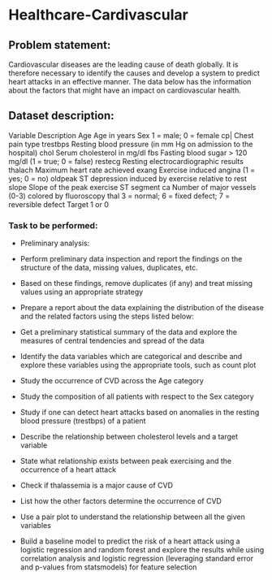 # Healthcare-Cardivascular
## Problem statement:
Cardiovascular diseases are the leading cause of death globally. It is therefore necessary to identify the causes and develop a system to predict heart attacks in an effective manner. The data below has the information about the factors that might have an impact on cardiovascular health. 

## Dataset description:

Variable	  Description
Age	        Age in years
Sex	        1 = male; 0 = female
cp|	        Chest pain type
trestbps	  Resting blood pressure (in mm Hg on admission to the hospital)
chol	      Serum cholesterol in mg/dl
fbs	        Fasting blood sugar > 120 mg/dl (1 = true; 0 = false)
restecg	    Resting electrocardiographic results
thalach	    Maximum heart rate achieved
exang	      Exercise induced angina (1 = yes; 0 = no)
oldpeak	    ST depression induced by exercise relative to rest
slope	      Slope of the peak exercise ST segment
ca	        Number of major vessels (0-3) colored by fluoroscopy
thal	      3 = normal; 6 = fixed defect; 7 = reversible defect
Target	    1 or 0

### Task to be performed:
*	Preliminary analysis:
   * Perform preliminary data inspection and report the findings on the structure of the data, missing values, duplicates, etc.
   *	Based on these findings, remove duplicates (if any) and treat missing values using an appropriate strategy

*	Prepare a report about the data explaining the distribution of the disease and the related factors using the steps listed below:
  *	Get a preliminary statistical summary of the data and explore the measures of central tendencies and spread of the data
  *	Identify the data variables which are categorical and describe and explore these variables using the appropriate tools, such as count plot 
  *	Study the occurrence of CVD across the Age category
  *	Study the composition of all patients with respect to the Sex category
  *	Study if one can detect heart attacks based on anomalies in the resting blood pressure (trestbps) of a patient
  *	Describe the relationship between cholesterol levels and a target variable
  *	State what relationship exists between peak exercising and the occurrence of a heart attack
  *	Check if thalassemia is a major cause of CVD
  *	List how the other factors determine the occurrence of CVD
  *	Use a pair plot to understand the relationship between all the given variables

*	Build a baseline model to predict the risk of a heart attack using a logistic regression and random forest and explore the results while using correlation analysis and logistic regression (leveraging standard error and p-values from statsmodels) for feature selection
